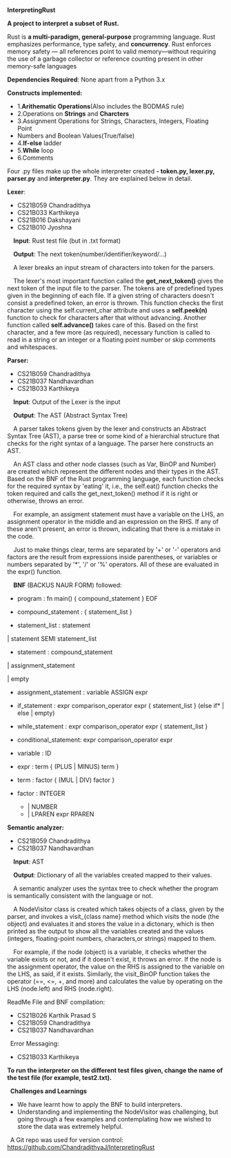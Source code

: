 **InterpretingRust**

**A project to interpret a subset of Rust.**

Rust is **a multi-paradigm, general-purpose** programming language. Rust emphasizes performance, type safety, and **concurrency**. Rust enforces memory safety — all references point to valid memory—without requiring the use of a garbage collector or reference counting present in other memory-safe languages

**Dependencies Required**: None apart from a Python 3.x

**Constructs implemented:**

- 1.**Arithematic Operations**(Also includes the BODMAS rule)
- 2.Operations on **Strings** and **Charcters**
- 3.Assignment Operations for Strings, Characters, Integers, Floating Point
- Numbers and Boolean Values(True/false)
- 4.**If-else** ladder
- 5.**While** loop
- 6.Comments

Four .py files make up the whole interpreter created **- token.py, lexer.py, parser.py** and **interpreter.py**. They are explained below in detail.

**Lexer**:

- CS21B059 Chandradithya
- CS21B033 Karthikeya 
- CS21B016 Dakshayani
- CS21B010 Jyoshna

`  `**Input**: Rust test file (but in .txt format)

`  `**Output**: The next token(number/identifier/keyword/...)



`  `A lexer breaks an input stream of characters into token for the parsers. 

`  `The lexer's most important function called the **get\_next\_token()** gives the next token of the input file to the parser. The tokens are of predefined types given in the beginning of each file.  If a given string of characters doesn't consist a predefined token, an error is thrown.  This function checks the first character using the self.current\_char attribute and uses   a **self.peek(n)** function to check for characters after that without advancing. Another  function called **self.advance()** takes care of this. Based on the first character, and a few more (as required), necessary function is called to read in a string or an integer or a floating point number or skip comments and whitespaces.

**Parser:**

- CS21B059 Chandradithya 
- CS21B037 Nandhavardhan
- CS21B033 Karthikeya 

`  `**Input**: Output of the Lexer is the input 

`  `**Output**: The AST (Abstract Syntax Tree)



`  `A parser takes tokens given by the lexer and constructs an Abstract Syntax Tree (AST),  a parse tree or some kind of a hierarchial structure that checks for the right syntax  of a language. The parser here constructs an AST.

`  `An AST class and other node classes (such as Var, BinOP and Number) are created which   represent the different nodes and their types in the AST. Based on the BNF of the Rust  programming language, each function checks for the required syntax by 'eating' it,  i.e., the self.eat() function checks the token required and calls the get\_next\_token()  method if it is right or otherwise, throws an error.

`  `For example, an assigment statement must have a variable on the LHS, an assignment   operator in the middle and an expression on the RHS. If any of these aren't present,  an error is thrown, indicating that there is a mistake in the code.

`  `Just to make things clear, terms are separated by '+' or '-' operators and factors are  the result from expressions inside parentheses, or variables or numbers separated by  '\*', '/' or '%' operators. All of these are evaluated in the expr() function.



`  `**BNF** (BACKUS NAUR FORM) followed:

- program                 :     fn main() { compound\_statement } EOF

- compound\_statement      :     { statement\_list }

- statement\_list          :     statement

| statement SEMI statement\_list

- statement              :      compound\_statement

| assignment\_statement

| empty

- assignment\_statement    :     variable ASSIGN expr

- if\_statement            :      expr comparison\_operator expr { statement\_list } (else if\* | else | empty)

- while\_statement         :	     expr comparison\_operator expr { statement\_list }

- conditional\_statement: expr comparison\_operator expr

- variable                :      ID

- expr                    :      term { (PLUS | MINUS) term }

- term                    :      factor { (MUL | DIV) factor }



- factor                  :      INTEGER 
  - | NUMBER
  - | LPAREN expr RPAREN

**Semantic analyzer:**

- CS21B059 Chandradithya
- CS21B037 Nandhavardhan



`  `**Input**: AST

`  `**Output**: Dictionary of all the variables created mapped to their values.



`  `A semantic analyzer uses the syntax tree to check whether the program is semantically consistent with the language or not.

`  `A NodeVisitor class is created which takes objects of a class, given by the parser, and invokes a visit\_{class name} method which visits the node (the object) and evaluates  it and stores the value in a dictonary, which is then printed as the output to show  all the variables created and the values (integers, floating-point numbers, characters,or strings) mapped to them.

`  `For example, if the node (object) is a variable, it checks whether the variable exists or not, and if it doesn't exist, it throws an error. If the node is the assignment operator, the value on the RHS is assigned to the variable on the LHS, as said, if it exists. Similarly, the visit\_BinOP function takes the operator (==, <=, +, and more) and calculates the value by operating on the LHS (node.left) and RHS (node.right).

ReadMe File and BNF compilation:

- CS21B026 Karthik Prasad S
- CS21B059 Chandradithya
- CS21B037 Nandhavardhan



` `Error Messaging:

- CS21B033 Karthikeya

**To run the interpreter on the different test files given, change the name of the test file (for example, test2.txt).** <br>

` `**Challenges and Learnings**
  - We have learnt how to apply the BNF to build interpreters.
  - Understanding and implementing the NodeVisitor was challenging, but going through a few examples and contemplating how we wished to store the data was extremely helpful. 
  
` `A Git repo was used for version control: https://github.com/ChandradithyaJ/InterpretingRust
